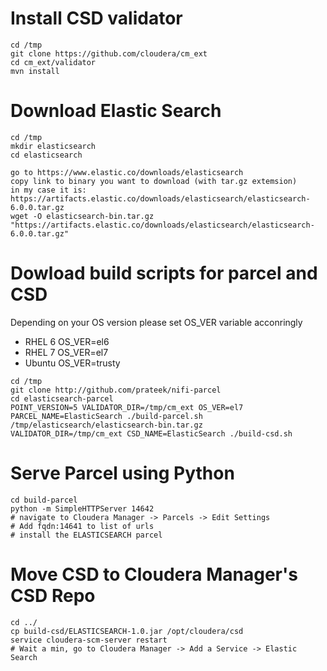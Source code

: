 # Install CSD validator
```
cd /tmp
git clone https://github.com/cloudera/cm_ext
cd cm_ext/validator
mvn install
```

# Download Elastic Search
```
cd /tmp
mkdir elasticsearch
cd elasticsearch

go to https://www.elastic.co/downloads/elasticsearch
copy link to binary you want to download (with tar.gz extemsion) 
in my case it is: https://artifacts.elastic.co/downloads/elasticsearch/elasticsearch-6.0.0.tar.gz
wget -O elasticsearch-bin.tar.gz "https://artifacts.elastic.co/downloads/elasticsearch/elasticsearch-6.0.0.tar.gz"
```
# Dowload build scripts for parcel and CSD
Depending on your OS version please set OS_VER variable acconringly
- RHEL 6
OS_VER=el6
- RHEL 7
OS_VER=el7
- Ubuntu
OS_VER=trusty
```
cd /tmp
git clone http://github.com/prateek/nifi-parcel
cd elasticsearch-parcel
POINT_VERSION=5 VALIDATOR_DIR=/tmp/cm_ext OS_VER=el7 PARCEL_NAME=ElasticSearch ./build-parcel.sh /tmp/elasticsearch/elasticsearch-bin.tar.gz
VALIDATOR_DIR=/tmp/cm_ext CSD_NAME=ElasticSearch ./build-csd.sh
```

# Serve Parcel using Python
```
cd build-parcel
python -m SimpleHTTPServer 14642
# navigate to Cloudera Manager -> Parcels -> Edit Settings
# Add fqdn:14641 to list of urls
# install the ELASTICSEARCH parcel
```

# Move CSD to Cloudera Manager's CSD Repo
```
cd ../
cp build-csd/ELASTICSEARCH-1.0.jar /opt/cloudera/csd
service cloudera-scm-server restart
# Wait a min, go to Cloudera Manager -> Add a Service -> Elastic Search
```
